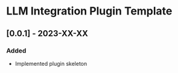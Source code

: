<!-- Keep a Changelog guide -> https://keepachangelog.com -->

# LLM Integration Plugin Template

## [0.0.1] - 2023-XX-XX

### Added
- Implemented plugin skeleton
